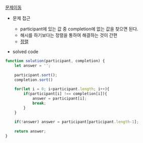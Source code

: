 [문제이동](https://programmers.co.kr/learn/courses/30/lessons/42576)

- 문제 접근
    - participant에 있는 값 중 completion에 없는 값을 찾으면 된다.
    - 해시를 하기보다는 정렬을 통하여 해결하는 것이 간편
    - [정렬](../Doc/sort.md)<br/>

- solved code
``` javascript
function solution(participant, completion) {
    let answer = '';
    
    participant.sort();
    completion.sort()
    
    for(let i = 0; i<participant.length; i++){
        if(participant[i] !== completion[i]){
            answer = participant[i];
            break;
        }
    }
    
    if(!answer) answer = participant[participant.length-1];
    
    return answer;
}
```